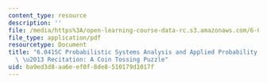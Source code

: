 ```yaml
---
content_type: resource
description: ''
file: /media/https%3A/open-learning-course-data-rc.s3.amazonaws.com/6-041sc-probabilistic-systems-analysis-and-applied-probability-fall-2013/ba9ed3d8aa6eef0f8de8510179d1017f_MIT6_041SCF13_Ch1_Coin_Toss_Puzzle_300k.pdf
file_type: application/pdf
resourcetype: Document
title: "6.041SC Probabilistic Systems Analysis and Applied Probability, Fall 2013Transcript\
  \ \u2013 Recitation: A Coin Tossing Puzzle"
uid: ba9ed3d8-aa6e-ef0f-8de8-510179d1017f
---
```

